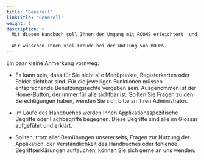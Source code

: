 ```yaml
---
title: "Generell"
linkTitle: "Generell"
weight: 1
description: >
  Mit diesem Handbuch soll Ihnen der Umgang mit ROOMS erleichtert  und die Funktionsweisen erklärt werden. Es dient als Leitfaden für Schulungen sowie als Nachschlagewerk im täglichen Gebrauch. 
  
  Wir wünschen Ihnen viel Freude bei der Nutzung von ROOMS.
---
```


Ein paar kleine Anmerkung vornweg:

-  Es kann sein, dass für Sie nicht alle Menüpunkte, Registerkarten oder Felder sichtbar sind. Für die jeweiligen Funktionen müssen entsprechende Benutzungsrechte vergeben sein. Ausgenommen ist der Home-Button, der immer für alle sichtbar ist.
Sollten Sie Fragen zu den Berechtigungen haben, wenden Sie sich bitte an Ihren Administrator.

-  Im Laufe des Handbuches werden Ihnen Applikationsspezifische Begriffe oder Fachbegriffe begegnen. Diese Begriffe sind alle im Glossar aufgeführt und erklärt.

-  Sollten, trotz aller Bemühungen unsererseits, Fragen zur Nutzung der Applikation, der Verständlichkeit des Handbuches oder fehlende Begriffserklärungen auftauchen, können Sie sich gerne an uns wenden.



